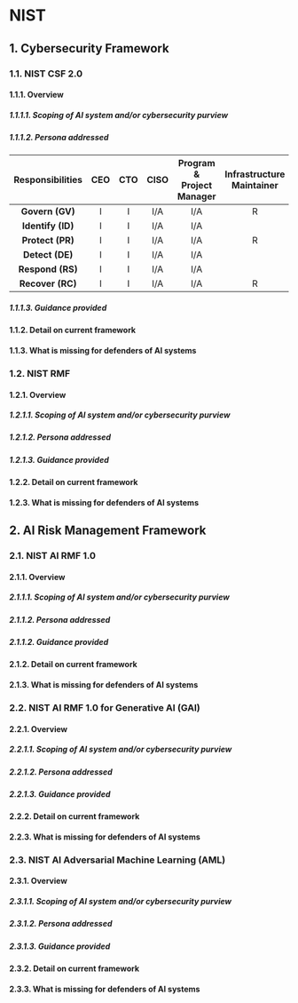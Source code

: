 # NIST

## 1. Cybersecurity Framework

### 1.1. NIST CSF 2.0

#### 1.1.1. Overview

##### 1.1.1.1. Scoping of AI system and/or cybersecurity purview

##### 1.1.1.2. Persona addressed

| Responsibilities | CEO | CTO | CISO | Program & Project Manager | Infrastructure Maintainer | AI Practitioner | Data Analyst | Data Scientist | ML Researcher | SW Architect | SW Engineer | Model Maintainer | SRE/DevOps | Security Architect | Security Analyst | Security Focal |
| :---: | :---: |:---: |:---: |:---: |:---: |:---: |:---: |:---: |:---: |:---: |:---: |:---: |:---: |:---: |:---: |:---: |
| **Govern (GV)**  | I | I | I/A | I/A | R |  |  |  |  | C |  |  | R | A/C |  | R |
| **Identify (ID)** | I | I | I/A | I/A |  |  |  |  |  | A/C/R |  |  |  | A/C/R |  | R |
| **Protect (PR)** | I | I | I/A | I/A | R | R | R | R | R | R | R | R | R | A/C |  | C |
| **Detect (DE)** | I | I | I/A | I/A |  |  |  |  |  | C |  |  | R | A/C | R | C |
| **Respond (RS)** | I | I | I/A | I/A |  |  |  |  |  | C |  |  |  | A/C | R | C |
| **Recover (RC)** | I | I | I/A | I/A | R |  |  |  |  | C | R |  | R | A/C |  | C |

##### 1.1.1.3. Guidance provided

#### 1.1.2. Detail on current framework

#### 1.1.3. What is missing for defenders of AI systems


### 1.2. NIST RMF

#### 1.2.1. Overview

##### 1.2.1.1. Scoping of AI system and/or cybersecurity purview

##### 1.2.1.2. Persona addressed

##### 1.2.1.3. Guidance provided

#### 1.2.2. Detail on current framework

#### 1.2.3. What is missing for defenders of AI systems

## 2. AI Risk Management Framework

### 2.1. NIST AI RMF 1.0

#### 2.1.1. Overview

##### 2.1.1.1. Scoping of AI system and/or cybersecurity purview

##### 2.1.1.2. Persona addressed

##### 2.1.1.2. Guidance provided

#### 2.1.2. Detail on current framework

#### 2.1.3. What is missing for defenders of AI systems

### 2.2. NIST AI RMF 1.0 for Generative AI (GAI)

#### 2.2.1. Overview

##### 2.2.1.1. Scoping of AI system and/or cybersecurity purview

##### 2.2.1.2. Persona addressed

##### 2.2.1.3. Guidance provided

#### 2.2.2. Detail on current framework

#### 2.2.3. What is missing for defenders of AI systems

### 2.3. NIST AI Adversarial Machine Learning (AML)

#### 2.3.1. Overview

##### 2.3.1.1. Scoping of AI system and/or cybersecurity purview

##### 2.3.1.2. Persona addressed

##### 2.3.1.3. Guidance provided

#### 2.3.2. Detail on current framework

#### 2.3.3. What is missing for defenders of AI systems

